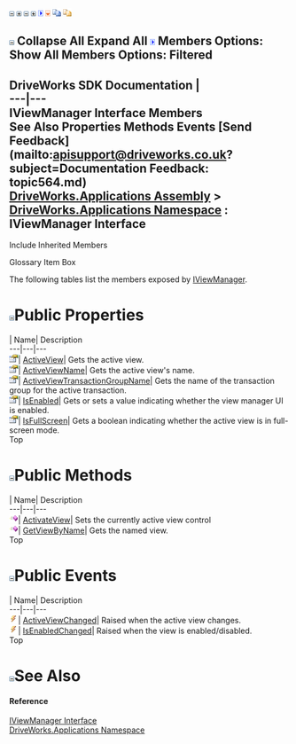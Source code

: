 ![](dotnetimages/collapse.gif) ![](dotnetimages/expand.gif) ![](dotnetimages/collapse.gif) ![](dotnetimages/expand.gif) ![](dotnetimages/drpdown.gif) ![](dotnetimages/drpdown_orange.gif) ![](dotnetimages/copycode.gif) ![](dotnetimages/copycodeHighlight.gif)

![](dotnetimages/collapse.gif) Collapse All Expand All ![](dotnetimages/drpdown.gif) Members Options: Show All  Members Options: Filtered   
---  
DriveWorks SDK Documentation  |   
---|---  
IViewManager Interface Members   
See Also Properties Methods Events [Send Feedback](mailto:apisupport@driveworks.co.uk?subject=Documentation Feedback: topic564.md)  
[DriveWorks.Applications Assembly](topic13.md) > [DriveWorks.Applications Namespace](topic16.md) : IViewManager Interface  
---  
  
Include Inherited Members    


Glossary Item Box

The following tables list the members exposed by [IViewManager](topic564.md).

# ![](dotnetimages/collapse.gif)Public Properties

| Name| Description  
---|---|---  
![ Property](dotnetimages/Property.gif)| [ActiveView](topic571.md)| Gets the active view.   
![ Property](dotnetimages/Property.gif)| [ActiveViewName](topic572.md)| Gets the active view's name.   
![ Property](dotnetimages/Property.gif)| [ActiveViewTransactionGroupName](topic573.md)| Gets the name of the transaction group for the active transaction.   
![ Property](dotnetimages/Property.gif)| [IsEnabled](topic574.md)| Gets or sets a value indicating whether the view manager UI is enabled.   
![ Property](dotnetimages/Property.gif)| [IsFullScreen](topic575.md)| Gets a boolean indicating whether the active view is in full-screen mode.   
Top

# ![](dotnetimages/collapse.gif)Public Methods

| Name| Description  
---|---|---  
![ Method](dotnetimages/Method.gif)| [ActivateView](topic569.md)| Sets the currently active view control   
![ Method](dotnetimages/Method.gif)| [GetViewByName](topic570.md)| Gets the named view.   
Top

# ![](dotnetimages/collapse.gif)Public Events

| Name| Description  
---|---|---  
![ Event](dotnetimages/Event.gif)| [ActiveViewChanged](topic576.md)| Raised when the active view changes.   
![ Event](dotnetimages/Event.gif)| [IsEnabledChanged](topic577.md)| Raised when the view is enabled/disabled.   
Top

# ![](dotnetimages/collapse.gif)See Also

#### Reference

[IViewManager Interface](topic564.md)   
[DriveWorks.Applications Namespace](topic16.md)


